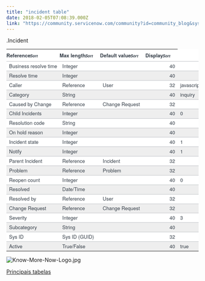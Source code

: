 ```yaml
---
title: "incident table"
date: 2018-02-05T07:08:39.000Z
link: "https://community.servicenow.com/community?id=community_blog&sys_id=a61d62e5dbd0dbc01dcaf3231f961936"
---
```

<p>.Incident</p><p></p><table class="data_list_table embedded list_table table table-hover" data-list_id="sys_db_object.REL:4344f6f5bf1320001875647fcf0739ad" style="box-sizing: border-box; background-color: #ffffff; border-spacing: 0px; width: 1020px; max-width: 100%; margin-bottom: 0px; color: #343d47; font-family: SourceSansPro, 'Helvetica Neue', Arial; font-size: 13px; white-space: nowrap; outline: none;"><thead><tr class="embedded" style="color: black;"><th align="left" class="text-align-left list_header_cell list_hdrembedded" data-list_id="sys_db_object.REL:4344f6f5bf1320001875647fcf0739ad" data-type="list2_hdrcell" scope="col" style="padding: 6px 20px 6px 0; text-align: left; border-bottom: 1px solid #bdc0c4; font-weight: bold; color: #343d47;">Reference<span style="font-size: 10px;"><em class="sort-icon-padding list-column-icon"><span class="sr-only" style="margin: -1px;">Sort</span></em></span></th><th align="left" class="text-align-left list_header_cell list_hdrembedded" data-list_id="sys_db_object.REL:4344f6f5bf1320001875647fcf0739ad" data-type="list2_hdrcell" scope="col" style="padding: 6px 20px 6px 0; text-align: left; border-bottom: 1px solid #bdc0c4; font-weight: bold; color: #343d47;">Max length<span style="font-size: 10px;"><em class="sort-icon-padding list-column-icon"><span class="sr-only" style="margin: -1px;">Sort</span></em></span></th><th align="left" class="text-align-left list_header_cell list_hdrembedded" data-list_id="sys_db_object.REL:4344f6f5bf1320001875647fcf0739ad" data-type="list2_hdrcell" scope="col" style="padding: 6px 20px 6px 0; text-align: left; border-bottom: 1px solid #bdc0c4; font-weight: bold; color: #343d47;">Default value<span style="font-size: 10px;"><em class="sort-icon-padding list-column-icon"><span class="sr-only" style="margin: -1px;">Sort</span></em></span></th><th align="left" class="text-align-left list_header_cell list_hdrembedded" data-list_id="sys_db_object.REL:4344f6f5bf1320001875647fcf0739ad" data-type="list2_hdrcell" scope="col" style="padding: 6px 20px 6px 0; text-align: left; border-bottom: 1px solid #bdc0c4; font-weight: bold; color: #343d47;">Display<span style="font-size: 10px;"><em class="sort-icon-padding list-column-icon"><span class="sr-only" style="margin: -1px;">Sort</span></em></span></th></tr></thead><tbody class="list2_body"><tr class="list_row list_odd embedded list_row_compact" data-list_id="sys_db_object.REL:4344f6f5bf1320001875647fcf0739ad" data-type="list2_row" data-updated-on="2017-08-11 18:18:17" style="color: black;"><td class="vt" style="padding-left: 7px; color: #343d47; border-top: 1px solid #bdc0c4;">Business resolve time</td><td class="vt" style="padding-left: 7px; color: #343d47; border-top: 1px solid #bdc0c4;">Integer</td><td class="vt" style="padding-left: 7px; color: #343d47; border-top: 1px solid #bdc0c4;"></td><td class="vt" style="padding-left: 7px; color: #343d47; border-top: 1px solid #bdc0c4; text-align: right;">40</td><td class="vt" style="padding-left: 7px; color: #343d47; border-top: 1px solid #bdc0c4;"></td><td class="vt" style="padding-left: 7px; color: #343d47; border-top: 1px solid #bdc0c4;">false</td><td class="vt vt-spacer" style="color: #343d47; border-top: 1px solid #bdc0c4;"></td></tr><tr class="list_even list_row embedded list_row_compact" data-list_id="sys_db_object.REL:4344f6f5bf1320001875647fcf0739ad" data-type="list2_row" data-updated-on="2017-08-11 18:18:17" style="color: black;"><td class="vt" style="padding-left: 7px; background-color: #eeeeee; color: #343d47; border-top: 1px solid #bdc0c4;">Resolve time</td><td class="vt" style="padding-left: 7px; background-color: #eeeeee; color: #343d47; border-top: 1px solid #bdc0c4;">Integer</td><td class="vt" style="padding-left: 7px; background-color: #eeeeee; color: #343d47; border-top: 1px solid #bdc0c4;"></td><td class="vt" style="padding-left: 7px; background-color: #eeeeee; color: #343d47; border-top: 1px solid #bdc0c4; text-align: right;">40</td><td class="vt" style="padding-left: 7px; background-color: #eeeeee; color: #343d47; border-top: 1px solid #bdc0c4;"></td><td class="vt" style="padding-left: 7px; background-color: #eeeeee; color: #343d47; border-top: 1px solid #bdc0c4;">false</td><td class="vt vt-spacer" style="background-color: #eeeeee; color: #343d47; border-top: 1px solid #bdc0c4;"></td></tr><tr class="list_row list_odd embedded list_row_compact" data-list_id="sys_db_object.REL:4344f6f5bf1320001875647fcf0739ad" data-type="list2_row" data-updated-on="2017-08-11 18:18:17" style="color: black;"><td class="vt" style="padding-left: 7px; color: #343d47; border-top: 1px solid #bdc0c4;">Caller</td><td class="vt" style="padding-left: 7px; color: #343d47; border-top: 1px solid #bdc0c4;">Reference</td><td class="vt" style="padding-left: 7px; color: #343d47; border-top: 1px solid #bdc0c4;">User</td><td class="vt" style="padding-left: 7px; color: #343d47; border-top: 1px solid #bdc0c4; text-align: right;">32</td><td class="vt" style="padding-left: 7px; color: #343d47; border-top: 1px solid #bdc0c4;">javascript:incidentGetCaller();</td><td class="vt" style="padding-left: 7px; color: #343d47; border-top: 1px solid #bdc0c4;">false</td><td class="vt vt-spacer" style="color: #343d47; border-top: 1px solid #bdc0c4;"></td></tr><tr class="list_even list_row embedded list_row_compact" data-list_id="sys_db_object.REL:4344f6f5bf1320001875647fcf0739ad" data-type="list2_row" data-updated-on="2017-08-11 18:18:17" style="color: black;"><td class="vt" style="padding-left: 7px; background-color: #eeeeee; color: #343d47; border-top: 1px solid #bdc0c4;">Category</td><td class="vt" style="padding-left: 7px; background-color: #eeeeee; color: #343d47; border-top: 1px solid #bdc0c4;">String</td><td class="vt" style="padding-left: 7px; background-color: #eeeeee; color: #343d47; border-top: 1px solid #bdc0c4;"></td><td class="vt" style="padding-left: 7px; background-color: #eeeeee; color: #343d47; border-top: 1px solid #bdc0c4; text-align: right;">40</td><td class="vt" style="padding-left: 7px; background-color: #eeeeee; color: #343d47; border-top: 1px solid #bdc0c4;">inquiry</td><td class="vt" style="padding-left: 7px; background-color: #eeeeee; color: #343d47; border-top: 1px solid #bdc0c4;">false</td><td class="vt vt-spacer" style="background-color: #eeeeee; color: #343d47; border-top: 1px solid #bdc0c4;"></td></tr><tr class="list_row list_odd embedded list_row_compact" data-list_id="sys_db_object.REL:4344f6f5bf1320001875647fcf0739ad" data-type="list2_row" data-updated-on="2017-08-11 18:18:17" style="color: black;"><td class="vt" style="padding-left: 7px; color: #343d47; border-top: 1px solid #bdc0c4;">Caused by Change</td><td class="vt" style="padding-left: 7px; color: #343d47; border-top: 1px solid #bdc0c4;">Reference</td><td class="vt" style="padding-left: 7px; color: #343d47; border-top: 1px solid #bdc0c4;">Change Request</td><td class="vt" style="padding-left: 7px; color: #343d47; border-top: 1px solid #bdc0c4; text-align: right;">32</td><td class="vt" style="padding-left: 7px; color: #343d47; border-top: 1px solid #bdc0c4;"></td><td class="vt" style="padding-left: 7px; color: #343d47; border-top: 1px solid #bdc0c4;">false</td><td class="vt vt-spacer" style="color: #343d47; border-top: 1px solid #bdc0c4;"></td></tr><tr class="list_even list_row embedded list_row_compact" data-list_id="sys_db_object.REL:4344f6f5bf1320001875647fcf0739ad" data-type="list2_row" data-updated-on="2017-08-11 18:25:45" style="color: black;"><td class="vt" style="padding-left: 7px; background-color: #eeeeee; color: #343d47; border-top: 1px solid #bdc0c4;">Child Incidents</td><td class="vt" style="padding-left: 7px; background-color: #eeeeee; color: #343d47; border-top: 1px solid #bdc0c4;">Integer</td><td class="vt" style="padding-left: 7px; background-color: #eeeeee; color: #343d47; border-top: 1px solid #bdc0c4;"></td><td class="vt" style="padding-left: 7px; background-color: #eeeeee; color: #343d47; border-top: 1px solid #bdc0c4; text-align: right;">40</td><td class="vt" style="padding-left: 7px; background-color: #eeeeee; color: #343d47; border-top: 1px solid #bdc0c4;">0</td><td class="vt" style="padding-left: 7px; background-color: #eeeeee; color: #343d47; border-top: 1px solid #bdc0c4;">false</td><td class="vt vt-spacer" style="background-color: #eeeeee; color: #343d47; border-top: 1px solid #bdc0c4;"></td></tr><tr class="list_row list_odd embedded list_row_compact" data-list_id="sys_db_object.REL:4344f6f5bf1320001875647fcf0739ad" data-type="list2_row" data-updated-on="2017-08-11 18:24:28" style="color: black;"><td class="vt" style="padding-left: 7px; color: #343d47; border-top: 1px solid #bdc0c4;">Resolution code</td><td class="vt" style="padding-left: 7px; color: #343d47; border-top: 1px solid #bdc0c4;">String</td><td class="vt" style="padding-left: 7px; color: #343d47; border-top: 1px solid #bdc0c4;"></td><td class="vt" style="padding-left: 7px; color: #343d47; border-top: 1px solid #bdc0c4; text-align: right;">40</td><td class="vt" style="padding-left: 7px; color: #343d47; border-top: 1px solid #bdc0c4;"></td><td class="vt" style="padding-left: 7px; color: #343d47; border-top: 1px solid #bdc0c4;">false</td><td class="vt vt-spacer" style="color: #343d47; border-top: 1px solid #bdc0c4;"></td></tr><tr class="list_even list_row embedded list_row_compact" data-list_id="sys_db_object.REL:4344f6f5bf1320001875647fcf0739ad" data-type="list2_row" data-updated-on="2017-08-11 18:28:00" style="color: black;"><td class="vt" style="padding-left: 7px; background-color: #eeeeee; color: #343d47; border-top: 1px solid #bdc0c4;">On hold reason</td><td class="vt" style="padding-left: 7px; background-color: #eeeeee; color: #343d47; border-top: 1px solid #bdc0c4;">Integer</td><td class="vt" style="padding-left: 7px; background-color: #eeeeee; color: #343d47; border-top: 1px solid #bdc0c4;"></td><td class="vt" style="padding-left: 7px; background-color: #eeeeee; color: #343d47; border-top: 1px solid #bdc0c4; text-align: right;">40</td><td class="vt" style="padding-left: 7px; background-color: #eeeeee; color: #343d47; border-top: 1px solid #bdc0c4;"></td><td class="vt" style="padding-left: 7px; background-color: #eeeeee; color: #343d47; border-top: 1px solid #bdc0c4;">false</td><td class="vt vt-spacer" style="background-color: #eeeeee; color: #343d47; border-top: 1px solid #bdc0c4;"></td></tr><tr class="list_row list_odd embedded list_row_compact" data-list_id="sys_db_object.REL:4344f6f5bf1320001875647fcf0739ad" data-type="list2_row" data-updated-on="2017-08-11 18:25:49" style="color: black;"><td class="vt" style="padding-left: 7px; color: #343d47; border-top: 1px solid #bdc0c4;">Incident state</td><td class="vt" style="padding-left: 7px; color: #343d47; border-top: 1px solid #bdc0c4;">Integer</td><td class="vt" style="padding-left: 7px; color: #343d47; border-top: 1px solid #bdc0c4;"></td><td class="vt" style="padding-left: 7px; color: #343d47; border-top: 1px solid #bdc0c4; text-align: right;">40</td><td class="vt" style="padding-left: 7px; color: #343d47; border-top: 1px solid #bdc0c4;">1</td><td class="vt" style="padding-left: 7px; color: #343d47; border-top: 1px solid #bdc0c4;">false</td><td class="vt vt-spacer" style="color: #343d47; border-top: 1px solid #bdc0c4;"></td></tr><tr class="list_even list_row embedded list_row_compact" data-list_id="sys_db_object.REL:4344f6f5bf1320001875647fcf0739ad" data-type="list2_row" data-updated-on="2017-08-11 18:18:17" style="color: black;"><td class="vt" style="padding-left: 7px; background-color: #eeeeee; color: #343d47; border-top: 1px solid #bdc0c4;">Notify</td><td class="vt" style="padding-left: 7px; background-color: #eeeeee; color: #343d47; border-top: 1px solid #bdc0c4;">Integer</td><td class="vt" style="padding-left: 7px; background-color: #eeeeee; color: #343d47; border-top: 1px solid #bdc0c4;"></td><td class="vt" style="padding-left: 7px; background-color: #eeeeee; color: #343d47; border-top: 1px solid #bdc0c4; text-align: right;">40</td><td class="vt" style="padding-left: 7px; background-color: #eeeeee; color: #343d47; border-top: 1px solid #bdc0c4;">1</td><td class="vt" style="padding-left: 7px; background-color: #eeeeee; color: #343d47; border-top: 1px solid #bdc0c4;">false</td><td class="vt vt-spacer" style="background-color: #eeeeee; color: #343d47; border-top: 1px solid #bdc0c4;"></td></tr><tr class="list_row list_odd embedded list_row_compact" data-list_id="sys_db_object.REL:4344f6f5bf1320001875647fcf0739ad" data-type="list2_row" data-updated-on="2017-08-11 18:25:45" style="color: black;"><td class="vt" style="padding-left: 7px; color: #343d47; border-top: 1px solid #bdc0c4;">Parent Incident</td><td class="vt" style="padding-left: 7px; color: #343d47; border-top: 1px solid #bdc0c4;">Reference</td><td class="vt" style="padding-left: 7px; color: #343d47; border-top: 1px solid #bdc0c4;">Incident</td><td class="vt" style="padding-left: 7px; color: #343d47; border-top: 1px solid #bdc0c4; text-align: right;">32</td><td class="vt" style="padding-left: 7px; color: #343d47; border-top: 1px solid #bdc0c4;"></td><td class="vt" style="padding-left: 7px; color: #343d47; border-top: 1px solid #bdc0c4;">false</td><td class="vt vt-spacer" style="color: #343d47; border-top: 1px solid #bdc0c4;"></td></tr><tr class="list_even list_row embedded list_row_compact" data-list_id="sys_db_object.REL:4344f6f5bf1320001875647fcf0739ad" data-type="list2_row" data-updated-on="2017-08-11 18:18:17" style="color: black;"><td class="vt" style="padding-left: 7px; background-color: #eeeeee; color: #343d47; border-top: 1px solid #bdc0c4;">Problem</td><td class="vt" style="padding-left: 7px; background-color: #eeeeee; color: #343d47; border-top: 1px solid #bdc0c4;">Reference</td><td class="vt" style="padding-left: 7px; background-color: #eeeeee; color: #343d47; border-top: 1px solid #bdc0c4;">Problem</td><td class="vt" style="padding-left: 7px; background-color: #eeeeee; color: #343d47; border-top: 1px solid #bdc0c4; text-align: right;">32</td><td class="vt" style="padding-left: 7px; background-color: #eeeeee; color: #343d47; border-top: 1px solid #bdc0c4;"></td><td class="vt" style="padding-left: 7px; background-color: #eeeeee; color: #343d47; border-top: 1px solid #bdc0c4;">false</td><td class="vt vt-spacer" style="background-color: #eeeeee; color: #343d47; border-top: 1px solid #bdc0c4;"></td></tr><tr class="list_row list_odd embedded list_row_compact" data-list_id="sys_db_object.REL:4344f6f5bf1320001875647fcf0739ad" data-type="list2_row" data-updated-on="2017-08-11 18:25:45" style="color: black;"><td class="vt" style="padding-left: 7px; color: #343d47; border-top: 1px solid #bdc0c4;">Reopen count</td><td class="vt" style="padding-left: 7px; color: #343d47; border-top: 1px solid #bdc0c4;">Integer</td><td class="vt" style="padding-left: 7px; color: #343d47; border-top: 1px solid #bdc0c4;"></td><td class="vt" style="padding-left: 7px; color: #343d47; border-top: 1px solid #bdc0c4; text-align: right;">40</td><td class="vt" style="padding-left: 7px; color: #343d47; border-top: 1px solid #bdc0c4;">0</td><td class="vt" style="padding-left: 7px; color: #343d47; border-top: 1px solid #bdc0c4;">false</td><td class="vt vt-spacer" style="color: #343d47; border-top: 1px solid #bdc0c4;"></td></tr><tr class="list_even list_row embedded list_row_compact" data-list_id="sys_db_object.REL:4344f6f5bf1320001875647fcf0739ad" data-type="list2_row" data-updated-on="2017-08-11 18:24:29" style="color: black;"><td class="vt" style="padding-left: 7px; background-color: #eeeeee; color: #343d47; border-top: 1px solid #bdc0c4;">Resolved</td><td class="vt" style="padding-left: 7px; background-color: #eeeeee; color: #343d47; border-top: 1px solid #bdc0c4;">Date/Time</td><td class="vt" style="padding-left: 7px; background-color: #eeeeee; color: #343d47; border-top: 1px solid #bdc0c4;"></td><td class="vt" style="padding-left: 7px; background-color: #eeeeee; color: #343d47; border-top: 1px solid #bdc0c4; text-align: right;">40</td><td class="vt" style="padding-left: 7px; background-color: #eeeeee; color: #343d47; border-top: 1px solid #bdc0c4;"></td><td class="vt" style="padding-left: 7px; background-color: #eeeeee; color: #343d47; border-top: 1px solid #bdc0c4;">false</td><td class="vt vt-spacer" style="background-color: #eeeeee; color: #343d47; border-top: 1px solid #bdc0c4;"></td></tr><tr class="list_row list_odd embedded list_row_compact" data-list_id="sys_db_object.REL:4344f6f5bf1320001875647fcf0739ad" data-type="list2_row" data-updated-on="2017-08-11 18:24:29" style="color: black;"><td class="vt" style="padding-left: 7px; color: #343d47; border-top: 1px solid #bdc0c4;">Resolved by</td><td class="vt" style="padding-left: 7px; color: #343d47; border-top: 1px solid #bdc0c4;">Reference</td><td class="vt" style="padding-left: 7px; color: #343d47; border-top: 1px solid #bdc0c4;">User</td><td class="vt" style="padding-left: 7px; color: #343d47; border-top: 1px solid #bdc0c4; text-align: right;">32</td><td class="vt" style="padding-left: 7px; color: #343d47; border-top: 1px solid #bdc0c4;"></td><td class="vt" style="padding-left: 7px; color: #343d47; border-top: 1px solid #bdc0c4;">false</td><td class="vt vt-spacer" style="color: #343d47; border-top: 1px solid #bdc0c4;"></td></tr><tr class="list_even list_row embedded list_row_compact" data-list_id="sys_db_object.REL:4344f6f5bf1320001875647fcf0739ad" data-type="list2_row" data-updated-on="2017-08-11 18:18:17" style="color: black;"><td class="vt" style="padding-left: 7px; background-color: #eeeeee; color: #343d47; border-top: 1px solid #bdc0c4;">Change Request</td><td class="vt" style="padding-left: 7px; background-color: #eeeeee; color: #343d47; border-top: 1px solid #bdc0c4;">Reference</td><td class="vt" style="padding-left: 7px; background-color: #eeeeee; color: #343d47; border-top: 1px solid #bdc0c4;">Change Request</td><td class="vt" style="padding-left: 7px; background-color: #eeeeee; color: #343d47; border-top: 1px solid #bdc0c4; text-align: right;">32</td><td class="vt" style="padding-left: 7px; background-color: #eeeeee; color: #343d47; border-top: 1px solid #bdc0c4;"></td><td class="vt" style="padding-left: 7px; background-color: #eeeeee; color: #343d47; border-top: 1px solid #bdc0c4;">false</td><td class="vt vt-spacer" style="background-color: #eeeeee; color: #343d47; border-top: 1px solid #bdc0c4;"></td></tr><tr class="list_row list_odd embedded list_row_compact" data-list_id="sys_db_object.REL:4344f6f5bf1320001875647fcf0739ad" data-type="list2_row" data-updated-on="2017-08-11 18:18:17" style="color: black;"><td class="vt" style="padding-left: 7px; color: #343d47; border-top: 1px solid #bdc0c4;">Severity</td><td class="vt" style="padding-left: 7px; color: #343d47; border-top: 1px solid #bdc0c4;">Integer</td><td class="vt" style="padding-left: 7px; color: #343d47; border-top: 1px solid #bdc0c4;"></td><td class="vt" style="padding-left: 7px; color: #343d47; border-top: 1px solid #bdc0c4; text-align: right;">40</td><td class="vt" style="padding-left: 7px; color: #343d47; border-top: 1px solid #bdc0c4;">3</td><td class="vt" style="padding-left: 7px; color: #343d47; border-top: 1px solid #bdc0c4;">false</td><td class="vt vt-spacer" style="color: #343d47; border-top: 1px solid #bdc0c4;"></td></tr><tr class="list_even list_row embedded list_row_compact" data-list_id="sys_db_object.REL:4344f6f5bf1320001875647fcf0739ad" data-type="list2_row" data-updated-on="2017-08-11 18:18:17" style="color: black;"><td class="vt" style="padding-left: 7px; background-color: #eeeeee; color: #343d47; border-top: 1px solid #bdc0c4;">Subcategory</td><td class="vt" style="padding-left: 7px; background-color: #eeeeee; color: #343d47; border-top: 1px solid #bdc0c4;">String</td><td class="vt" style="padding-left: 7px; background-color: #eeeeee; color: #343d47; border-top: 1px solid #bdc0c4;"></td><td class="vt" style="padding-left: 7px; background-color: #eeeeee; color: #343d47; border-top: 1px solid #bdc0c4; text-align: right;">40</td><td class="vt" style="padding-left: 7px; background-color: #eeeeee; color: #343d47; border-top: 1px solid #bdc0c4;"></td><td class="vt" style="padding-left: 7px; background-color: #eeeeee; color: #343d47; border-top: 1px solid #bdc0c4;">false</td><td class="vt vt-spacer" style="background-color: #eeeeee; color: #343d47; border-top: 1px solid #bdc0c4;"></td></tr><tr class="list_row list_odd embedded list_row_compact" data-list_id="sys_db_object.REL:4344f6f5bf1320001875647fcf0739ad" data-type="list2_row" data-updated-on="2017-08-11 18:18:17" style="color: black;"><td class="vt" style="padding-left: 7px; color: #343d47; border-top: 1px solid #bdc0c4;">Sys ID</td><td class="vt" style="padding-left: 7px; color: #343d47; border-top: 1px solid #bdc0c4;">Sys ID (GUID)</td><td class="vt" style="padding-left: 7px; color: #343d47; border-top: 1px solid #bdc0c4;"></td><td class="vt" style="padding-left: 7px; color: #343d47; border-top: 1px solid #bdc0c4; text-align: right;">32</td><td class="vt" style="padding-left: 7px; color: #343d47; border-top: 1px solid #bdc0c4;"></td><td class="vt" style="padding-left: 7px; color: #343d47; border-top: 1px solid #bdc0c4;">false</td><td class="vt vt-spacer" style="color: #343d47; border-top: 1px solid #bdc0c4;"></td></tr><tr class="list_even list_row embedded list_row_compact" data-list_id="sys_db_object.REL:4344f6f5bf1320001875647fcf0739ad" data-type="list2_row" data-updated-on="2017-08-11 18:09:25" style="color: black;"><td class="vt" style="padding-left: 7px; background-color: #eeeeee; color: #343d47; border-top: 1px solid #bdc0c4;">Active</td><td class="vt" style="padding-left: 7px; background-color: #eeeeee; color: #343d47; border-top: 1px solid #bdc0c4;">True/False</td><td class="vt" style="padding-left: 7px; background-color: #eeeeee; color: #343d47; border-top: 1px solid #bdc0c4;"></td><td class="vt" style="padding-left: 7px; background-color: #eeeeee; color: #343d47; border-top: 1px solid #bdc0c4; text-align: right;">40</td><td class="vt" style="padding-left: 7px; background-color: #eeeeee; color: #343d47; border-top: 1px solid #bdc0c4;">true</td><td class="vt" style="padding-left: 7px; background-color: #eeeeee; color: #343d47; border-top: 1px solid #bdc0c4;">false</td></tr></tbody></table><p></p><p><img  alt="Know-More-Now-Logo.jpg" class="image-1 jive-image" src="91aa054adb1c97041dcaf3231f96198d.iix" style="height: auto;"/></p><p><a title="Principais tabelas" __default_attr="7720" __jive_macro_name="blogpost" class="jive_macro jive_macro_blogpost" data-orig-content="Principais tabelas" data-renderedposition="793_8_129_16" href="/community?id=community_blog&sys_id=9c1daea5dbd0dbc01dcaf3231f961926">Principais tabelas</a> </p>